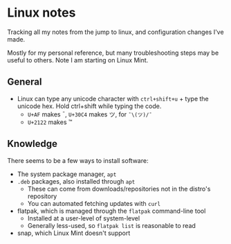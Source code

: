 # Linux notes
Tracking all my notes from the jump to linux, and configuration changes I've made.

Mostly for my personal reference, but many troubleshooting steps may be useful to others.
Note I am starting on Linux Mint.

## General
* Linux can type any unicode character with `ctrl+shift+u` + type the unicode hex.
  Hold ctrl+shift while typing the code.
  * `U+AF` makes ¯, `U+30C4` makes ツ, for `¯\(ツ)/¯`
  * `U+2122` makes ™

## Knowledge
There seems to be a few ways to install software:
* The system package manager, `apt`
* `.deb` packages, also installed through `apt`
  * These can come from downloads/repositories not in the distro's repository
  * You can automated fetching updates with `curl`
* flatpak, which is managed through the `flatpak` command-line tool
  * Installed at a user-level of system-level
  * Generally less-used, so `flatpak list` is reasonable to read
* snap, which Linux Mint doesn't support
